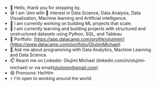 - 👋 Hello, thank you for stopping by. 
- 😄 I am 'Jimi with 👀 interest in Data Science, Data Analysis, Data Visualization, Machine learning and Artificial intelligence.
- 🔭 I am currently working on building ML projects that scale.
- 🌱 I am currently learning and building projects with structured and unstructured datasets using Python, SQL, and Tableau
- 🌱 Portfolio: [https://app.datacamp.com/profile/olujimim](https://www.datacamp.com/portfolio/OlujimiMichael)
- 💬 Ask me about programming with Data Analytics, Machine Learning and Data Science.
- 📫 Reach me on Linkedin: Olujimi Michael (linkedin.com/in/olujimi-michael) or via email(olujimim@gmail.com).
- 😄 Pronouns: He/Him
- ⚡ I'm open to working around the world.
